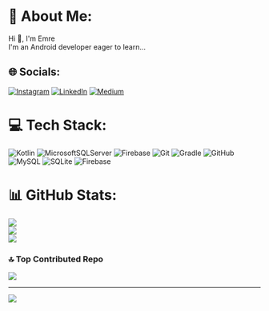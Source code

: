 # 💫 About Me:
Hi 👋, I'm Emre<br>I'm an Android developer eager to learn...


## 🌐 Socials:
[![Instagram](https://img.shields.io/badge/Instagram-%23E4405F.svg?logo=Instagram&logoColor=white)](https://instagram.com/ynsemrkurt) [![LinkedIn](https://img.shields.io/badge/LinkedIn-%230077B5.svg?logo=linkedin&logoColor=white)](https://linkedin.com/in/yunus-emre-kurt-5423a929b) [![Medium](https://img.shields.io/badge/Medium-12100E?logo=medium&logoColor=white)](https://medium.com/@ynsemrkurt) 

# 💻 Tech Stack:
![Kotlin](https://img.shields.io/badge/kotlin-%237F52FF.svg?style=flat&logo=kotlin&logoColor=white) ![MicrosoftSQLServer](https://img.shields.io/badge/Microsoft%20SQL%20Server-CC2927?style=flat&logo=microsoft%20sql%20server&logoColor=white) ![Firebase](https://img.shields.io/badge/firebase-%23039BE5.svg?style=flat&logo=firebase) ![Git](https://img.shields.io/badge/git-%23F05033.svg?style=flat&logo=git&logoColor=white) ![Gradle](https://img.shields.io/badge/Gradle-02303A.svg?style=flat&logo=Gradle&logoColor=white) ![GitHub](https://img.shields.io/badge/github-%23121011.svg?style=flat&logo=github&logoColor=white) ![MySQL](https://img.shields.io/badge/mysql-4479A1.svg?style=flat&logo=mysql&logoColor=white) ![SQLite](https://img.shields.io/badge/sqlite-%2307405e.svg?style=flat&logo=sqlite&logoColor=white) ![Firebase](https://img.shields.io/badge/firebase-a08021?style=flat&logo=firebase&logoColor=ffcd34)

# 📊 GitHub Stats:
![](https://github-readme-streak-stats.herokuapp.com/?user=ynsemrkurt&theme=radical&hide_border=false)<br/>
![](https://github-readme-stats.vercel.app/api?username=ynsemrkurt&theme=radical&hide_border=false&include_all_commits=false&count_private=true)<br/>
![](https://github-readme-stats.vercel.app/api/top-langs/?username=ynsemrkurt&theme=radical&hide_border=false&include_all_commits=false&count_private=true&layout=compact)

### 🔝 Top Contributed Repo
![](https://github-contributor-stats.vercel.app/api?username=ynsemrkurt&limit=5&theme=radical&combine_all_yearly_contributions=true)

---
[![](https://visitcount.itsvg.in/api?id=ynsemrkurt&icon=3&color=0)](https://visitcount.itsvg.in)
